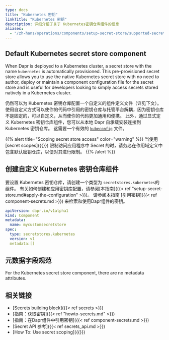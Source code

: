 ```yaml
---
type: docs
title: "Kubernetes 密钥"
linkTitle: "Kubernetes 密钥"
description: 详细介绍了关于 Kubernetes密钥仓库组件的信息
aliases:
  - "/zh-hans/operations/components/setup-secret-store/supported-secret-stores/kubernetes-secret-store/"
---
```


## Default Kubernetes secret store component
When Dapr is deployed to a Kubernetes cluster, a secret store with the name `kubernetes` is automatically provisioned. This pre-provisioned secret store allows you to use the native Kubernetes secret store with no need to author, deploy or maintain a component configuration file for the secret store and is useful for developers looking to simply access secrets stored natively in a Kubernetes cluster.

仍然可以为 Kubernetes 密钥仓库配置一个自定义的组件定义文件（详见下文）。 使用自定义方式可以使你的代码中引用的密钥仓库与托管平台解耦，因为密钥仓库不是固定的，可以自定义，从而使你的代码更加通用和便携。 此外，通过显式定义 Kubernetes 密钥仓库组件，您可以从本地 Dapr 自承载安装连接到 Kubernetes 密钥仓库。 这需要一个有效的 [`kubeconfig`](https://kubernetes.io/docs/concepts/configuration/organize-cluster-access-kubeconfig/) 文件。

{{% alert title="Scoping secret store access" color="warning" %}}
当使用 [secret scopes]({{<ref secrets-scopes.md>}}) 限制访问应用程序中 Secret 的时，请务必在作用域定义中包含默认密钥仓库，以便对其进行限制。
{{% /alert %}}

## 创建自定义 Kubernetes 密钥仓库组件

要设置 Kubernetes 密钥仓库，请创建一个类型为 `secretstores.kubernetes`的组件。 有关如何创建和应用密钥库配置，请参阅[本指南]({{< ref "setup-secret-store.md#apply-the-configuration" >}})。 请参阅本指南 [引用密钥]({{< ref component-secrets.md >}}) 来检索和使用Dapr组件的密钥。

```yaml
apiVersion: dapr.io/v1alpha1
kind: Component
metadata:
  name: mycustomsecretstore
spec:
  type: secretstores.kubernetes
  version: v1
  metadata:[]
```

## 元数据字段规范
For the Kubernetes secret store component, there are no metadata attributes.

## 相关链接
- [Secrets building block]({{< ref secrets >}})
- [指南：获取密钥]({{< ref "howto-secrets.md" >}})
- [指南：在Dapr组件中引用密钥]({{< ref component-secrets.md >}})
- [Secret API 参考]({{< ref secrets_api.md >}})
- [How To: Use secret scoping]({{<ref secrets-scopes.md>}})
